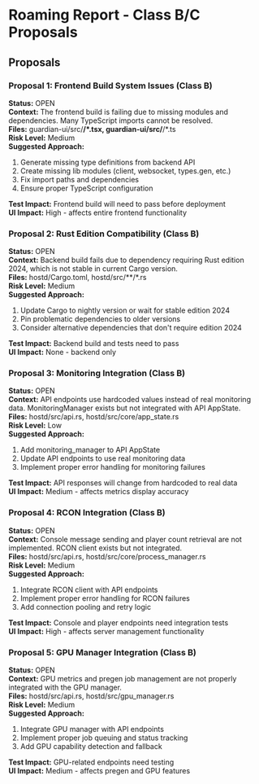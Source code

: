 # Roaming Report - Class B/C Proposals

## Proposals

### Proposal 1: Frontend Build System Issues (Class B)
**Status:** OPEN  
**Context:** The frontend build is failing due to missing modules and dependencies. Many TypeScript imports cannot be resolved.  
**Files:** guardian-ui/src/**/*.tsx, guardian-ui/src/**/*.ts  
**Risk Level:** Medium  
**Suggested Approach:** 
1. Generate missing type definitions from backend API
2. Create missing lib modules (client, websocket, types.gen, etc.)
3. Fix import paths and dependencies
4. Ensure proper TypeScript configuration

**Test Impact:** Frontend build will need to pass before deployment  
**UI Impact:** High - affects entire frontend functionality

### Proposal 2: Rust Edition Compatibility (Class B)
**Status:** OPEN  
**Context:** Backend build fails due to dependency requiring Rust edition 2024, which is not stable in current Cargo version.  
**Files:** hostd/Cargo.toml, hostd/src/**/*.rs  
**Risk Level:** Medium  
**Suggested Approach:**
1. Update Cargo to nightly version or wait for stable edition 2024
2. Pin problematic dependencies to older versions
3. Consider alternative dependencies that don't require edition 2024

**Test Impact:** Backend build and tests need to pass  
**UI Impact:** None - backend only

### Proposal 3: Monitoring Integration (Class B)
**Status:** OPEN  
**Context:** API endpoints use hardcoded values instead of real monitoring data. MonitoringManager exists but not integrated with API AppState.  
**Files:** hostd/src/api.rs, hostd/src/core/app_state.rs  
**Risk Level:** Low  
**Suggested Approach:**
1. Add monitoring_manager to API AppState
2. Update API endpoints to use real monitoring data
3. Implement proper error handling for monitoring failures

**Test Impact:** API responses will change from hardcoded to real data  
**UI Impact:** Medium - affects metrics display accuracy

### Proposal 4: RCON Integration (Class B)
**Status:** OPEN  
**Context:** Console message sending and player count retrieval are not implemented. RCON client exists but not integrated.  
**Files:** hostd/src/api.rs, hostd/src/core/process_manager.rs  
**Risk Level:** Medium  
**Suggested Approach:**
1. Integrate RCON client with API endpoints
2. Implement proper error handling for RCON failures
3. Add connection pooling and retry logic

**Test Impact:** Console and player endpoints need integration tests  
**UI Impact:** High - affects server management functionality

### Proposal 5: GPU Manager Integration (Class B)
**Status:** OPEN  
**Context:** GPU metrics and pregen job management are not properly integrated with the GPU manager.  
**Files:** hostd/src/api.rs, hostd/src/gpu_manager.rs  
**Risk Level:** Medium  
**Suggested Approach:**
1. Integrate GPU manager with API endpoints
2. Implement proper job queuing and status tracking
3. Add GPU capability detection and fallback

**Test Impact:** GPU-related endpoints need testing  
**UI Impact:** Medium - affects pregen and GPU features

<!-- Roamer will add Class B/C proposals here with status: OPEN, APPROVED (by human), BLOCKED, DONE -->


